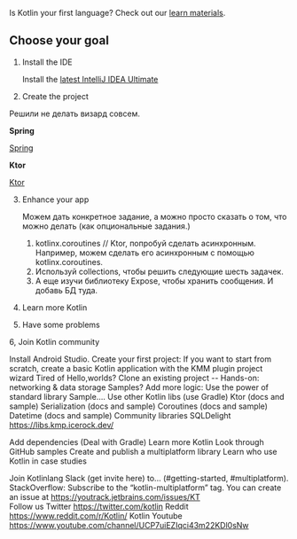 [//]: # (title: Get started with Kotlin)

Is Kotlin your first language? Check out our [learn materials](learning-materials-overview.md).

## Choose your goal

<tabs>

<tab title="Backend application">


1. Install the IDE

   Install the [latest IntelliJ IDEA Ultimate](https://www.jetbrains.com/idea/download/)

2. Create the project

  Решили не делать визард совсем.

  **Spring**

   [Spring](https://spring.io/guides/tutorials/spring-webflux-kotlin-rsocket/)

  **Ktor**
   
   [Ktor](https://play.kotlinlang.org/hands-on/Creating%20a%20WebSocket%20Chat%20with%20Ktor/01_introduction)

3. Enhance your app

   Можем дать конкретное задание, а можно просто сказать о том, что можно делать (как опциональные задания.)

   1) kotlinx.coroutines // Ktor, попробуй сделать асинхронным. Например, можем сделать его асинхронным с помощью kotlinx.coroutines.
   2) Используй collections, чтобы решить следующие шесть задачек.
   3) А еще изучи библиотеку Expose, чтобы хранить сообщения. И добавь БД туда.
   
4. Learn more Kotlin

5. Have some problems

6, Join Kotlin community

</tab>

<tab title="Cross-platform mobile app">

Install Android Studio.
Create your first project:
If you want to start from scratch, create a basic Kotlin application with the KMM plugin project wizard
Tired of Hello,worlds? Clone an existing project --
Hands-on: networking & data storage
Samples?
Add more logic:
Use the power of standard library
Sample….
Use other Kotlin libs (use Gradle)
Ktor (docs and sample)
Serialization (docs and sample)
Coroutines (docs and sample)
Datetime (docs and sample)
Community libraries
SQLDelight
https://libs.kmp.icerock.dev/


Add dependencies (Deal with Gradle)
Learn more Kotlin
Look through GitHub samples
Create and publish a multiplatform library
Learn who use Kotlin in case studies


Join Kotlinlang Slack (get invite here) to... (#getting-started, #multiplatform).
StackOverflow: Subscribe to the “kotlin-multiplatform” tag.
You can create an issue at https://youtrack.jetbrains.com/issues/KT  
Follow us
Twitter https://twitter.com/kotlin
Reddit https://www.reddit.com/r/Kotlin/
Kotlin Youtube https://www.youtube.com/channel/UCP7uiEZIqci43m22KDl0sNw

</tab>

</tabs>

